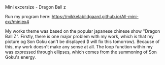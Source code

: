 Mini excersize - Dragon Ball z

Run my program here:
 https://mikkelabildgaard.github.io/All-mini-ex//miniex4

My works theme was based on the popular japanese chinese show "Dragon Ball Z". Firstly, there is one major problem with my work, which is that my picture og Son Goku can't be displayed (I will fix this tomorrow). Because of this, my work doesn't make any sense at all. The loop function within my was expressed through ellipses, which comes from the summoning of Son Goku's energy. 
